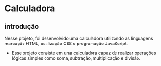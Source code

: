# Calculadora

## introdução 

Nesse projeto, foi desenvolvido uma calculadora utilizando as linguagens marcação HTML, estilização CSS e programação JavaScript.

* Esse projeto consiste em uma calculadora capaz de realizar operações lógicas simples como soma, subtração, multiplicação e divisão.
